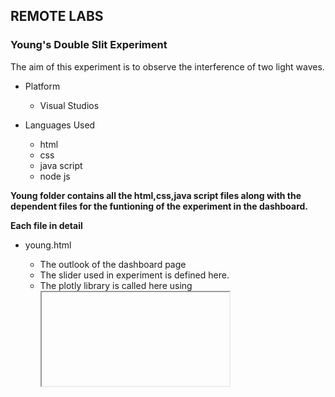 ## REMOTE LABS
### Young's Double Slit Experiment

The aim of this experiment is to observe the interference of two light waves.

* Platform
  - Visual Studios
 
 * Languages Used
   - html
   - css
   - java script
   - node js

**Young folder contains all the html,css,java script files along with the dependent files for the funtioning of the experiment in the dashboard.**

**Each file in detail**

* young.html
  - The outlook of the dashboard page
  - The slider used in experiment is defined here.
  - The plotly library is called here using <iframe> to display the interactive plot to the user.
  - The leave() function is used for the leave session button.
 
* young.css
  - Used for designing the dashboard page with proper alignments.
  - All the classes declared in the young.html are used here for alignments.
  
* script.js
  - All the declared functions are defined here for the functionality of the dashboard.
  
**function myTimer()**
  * It is used for the countdown timer.

**slider.onchange**
  *updating the slider on change of input by the user.

 **function leave()**
  * It is used to go back to home page using location.href and also turning off the usage key.

*Blynk API*
  fetch('https://blynk.cloud/external/api/update?token=ilEv4NM3BlZSMolddR7EsuurFMx6DR5a&v5=0')*//used to bring the usage key to the intial state*
  
#### main.js
* The whole working of the experiment is based on this main.js 
  
**function young_exp()**
  -It first checks whether the device is online or not using isHardwareConnected blynk api
   fetch('https://blynk.cloud/external/api/isHardwareConnected?token=ilEv4NM3BlZSMolddR7EsuurFMx6DR5a')
  - If the device is online it will check the status of the usage button using 
  fetch('https://blynk.cloud/external/api/get?token=ilEv4NM3BlZSMolddR7EsuurFMx6DR5a&v5')
    - If its value is "0" then it allots the setup to the user by redirecting to young.html and then turns its value to "1"
      fetch('https://blynk.cloud/external/api/update?token=ilEv4NM3BlZSMolddR7EsuurFMx6DR5a&v5=1')
    -If its already "1" it pops an alert saying "Setup is already in use"
 -If the device is offline it will display an alert saying " Device is offline" and sends an alert mail to the admin.
  
  
  

    
  

  
 

  

  


